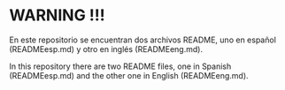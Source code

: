 # WARNING !!!
En este repositorio se encuentran dos archivos README, uno en español (READMEesp.md) y otro en inglés (READMEeng.md).

In this repository there are two README files, one in Spanish (READMEesp.md) and the other one in English (READMEeng.md).
